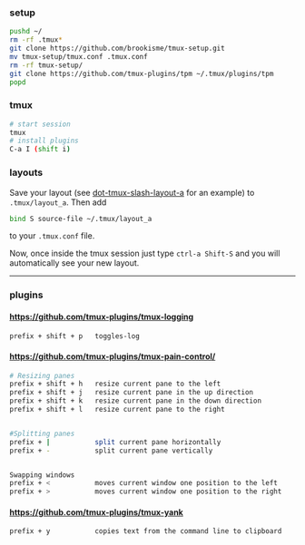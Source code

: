 
### setup

```bash
pushd ~/
rm -rf .tmux*
git clone https://github.com/brookisme/tmux-setup.git
mv tmux-setup/tmux.conf .tmux.conf
rm -rf tmux-setup/
git clone https://github.com/tmux-plugins/tpm ~/.tmux/plugins/tpm
popd
```

### tmux
```bash
# start session
tmux
# install plugins
C-a I (shift i)
```

### layouts

Save your layout (see [dot-tmux-slash-layout-a](https://github.com/brookisme/tmux-setup/blob/master/dot-tmux-slash-layout-a) for an example) to `.tmux/layout_a`.  Then add
```bash
bind S source-file ~/.tmux/layout_a
```
to your `.tmux.conf` file.

Now, once inside the tmux session just type `ctrl-a Shift-S` and you will automatically see your new layout.

-------------
### plugins

#### https://github.com/tmux-plugins/tmux-logging
```bash
prefix + shift + p   toggles-log     
```


#### https://github.com/tmux-plugins/tmux-pain-control/
```bash
# Resizing panes
prefix + shift + h   resize current pane to the left
prefix + shift + j   resize current pane in the up direction
prefix + shift + k   resize current pane in the down direction
prefix + shift + l   resize current pane to the right


#Splitting panes
prefix + |           split current pane horizontally
prefix + -           split current pane vertically


Swapping windows
prefix + <           moves current window one position to the left
prefix + >           moves current window one position to the right
```

#### https://github.com/tmux-plugins/tmux-yank
```bash
prefix + y           copies text from the command line to clipboard
```